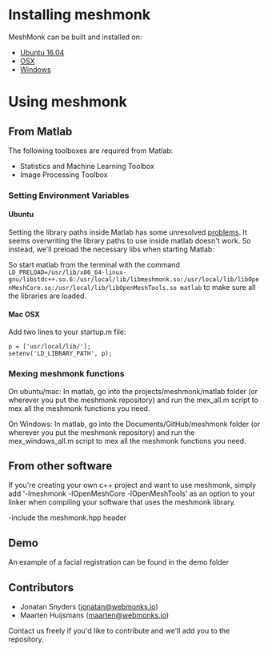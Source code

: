 # Installing meshmonk
MeshMonk can be built and installed on:

* [Ubuntu 16.04](docs/ubuntu.md)
* [OSX](docs/osx.md)
* [Windows](docs/windows.md)

# Using meshmonk

## From Matlab
The following toolboxes are required from Matlab:
* Statistics and Machine Learning Toolbox
* Image Processing Toolbox

### Setting Environment Variables

#### Ubuntu
Setting the library paths inside Matlab has some unresolved [problems](https://nl.mathworks.com/matlabcentral/newsreader/view_thread/253412). It seems overwriting the library paths to use inside matlab doesn't work. So instead, we'll preload the necessary libs when starting Matlab:

So start matlab from the terminal with the command `LD_PRELOAD=/usr/lib/x86_64-linux-gnu/libstdc++.so.6:/usr/local/lib/libmeshmonk.so:/usr/local/lib/libOpenMeshCore.so:/usr/local/lib/libOpenMeshTools.so matlab` to make sure all the libraries are loaded.

#### Mac OSX
Add two lines to your startup.m file:
```
p = ['usr/local/lib/'];
setenv('LD_LIBRARY_PATH', p);
```

### Mexing meshmonk functions
On ubuntu/mac: 
In matlab, go into the projects/meshmonk/matlab folder (or wherever you put the meshmonk repository) and run the mex_all.m script to mex all the meshmonk functions you need.

On Windows: 
In matlab, go into the Documents/GitHub/meshmonk folder (or wherever you put the meshmonk repository) and run the mex_windows_all.m script to mex all the meshmonk functions you need.

## From other software
If you're creating your own c++ project and want to use meshmonk, simply add '-lmeshmonk -lOpenMeshCore -lOpenMeshTools' as an option to your linker when compiling your software that uses the meshmonk library.

-include the meshmonk.hpp header

## Demo
An example of a facial registration can be found in the demo folder

## Contributors

* Jonatan Snyders (jonatan@webmonks.io)
* Maarten Huijsmans (maarten@webmonks.io)

Contact us freely if you'd like to contribute and we'll add you to the repository.

